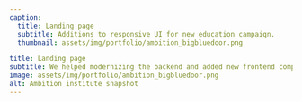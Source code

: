 ```yaml
---
caption:
  title: Landing page
  subtitle: Additions to responsive UI for new education campaign.
  thumbnail: assets/img/portfolio/ambition_bigbluedoor.png

title: Landing page
subtitle: We helped modernizing the backend and added new frontend components for a new campaign.
image: assets/img/portfolio/ambition_bigbluedoor.png
alt: Ambition institute snapshot
---
```


<!--

Use this area to describe your project. **Markdown** supported. This entry (project1.md) uses links for the image sources. All other projects in the portfolio use local images. Both work just fine! Lorem ipsum dolor sit amet, consectetur adipisicing elit.

{:.list-inline}

- Date: January 2017
- Client: Threads
- Category: Illustration

-->
